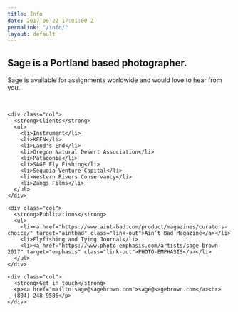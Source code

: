 ```yaml
---
title: Info
date: 2017-06-22 17:01:00 Z
permalink: "/info/"
layout: default
---
```


<div class="info v-center">
  <h2>Sage is a Portland based photographer.</h2>

  <p>Sage is available for assignments worldwide and would love to hear from you.</p>
  <div class="blip"> &nbsp; </div>

    <div class="col">
      <strong>Clients</strong>
      <ul>
        <li>Instrument</li>
        <li>KEEN</li>
        <li>Land's End</li>
        <li>Oregon Natural Desert Association</li>
        <li>Patagonia</li>
        <li>SAGE Fly Fishing</li>
        <li>Sequoia Venture Capital</li>
        <li>Western Rivers Conservancy</li>
        <li>Zangs Films</li>
      </ul>
    </div>

    <div class="col">
      <strong>Publications</strong>
      <ul>
        <li><a href="https://www.aint-bad.com/product/magazines/curators-choice/" target="aintbad" class="link-out">Ain’t Bad Magazine</a></li>
        <li>Flyfishing and Tying Journal</li>
        <li><a href="https://www.photo-emphasis.com/artists/sage-brown-2017" target="emphasis" class="link-out">PHOTO-EMPHASIS</a></li>
      </ul>
    </div>

    <div class="col">
      <strong>Get in touch</strong>
      <p><a href="mailto:sage@sagebrown.com">sage@sagebrown.com</a><br>
      (804) 248-9586</p>
    </div>

</div>

